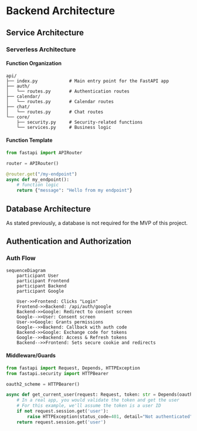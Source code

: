 # Backend Architecture

## Service Architecture

### Serverless Architecture

#### Function Organization

```
api/
├── index.py            # Main entry point for the FastAPI app
├── auth/
│   └── routes.py       # Authentication routes
├── calendar/
│   └── routes.py       # Calendar routes
├── chat/
│   └── routes.py       # Chat routes
└── core/
    ├── security.py     # Security-related functions
    └── services.py     # Business logic
```

#### Function Template

```python
from fastapi import APIRouter

router = APIRouter()

@router.get("/my-endpoint")
async def my_endpoint():
    # function logic
    return {"message": "Hello from my endpoint"}
```

## Database Architecture

As stated previously, a database is not required for the MVP of this project.

## Authentication and Authorization

### Auth Flow

```mermaid
sequenceDiagram
    participant User
    participant Frontend
    participant Backend
    participant Google

    User->>Frontend: Clicks "Login"
    Frontend->>Backend: /api/auth/google
    Backend->>Google: Redirect to consent screen
    Google-->>User: Consent screen
    User->>Google: Grants permissions
    Google-->>Backend: Callback with auth code
    Backend->>Google: Exchange code for tokens
    Google-->>Backend: Access & Refresh tokens
    Backend-->>Frontend: Sets secure cookie and redirects
```

#### Middleware/Guards

```python
from fastapi import Request, Depends, HTTPException
from fastapi.security import HTTPBearer

oauth2_scheme = HTTPBearer()

async def get_current_user(request: Request, token: str = Depends(oauth2_scheme)):
    # In a real app, you would validate the token and get the user
    # For this example, we'll assume the token is a user ID
    if not request.session.get('user'):
        raise HTTPException(status_code=401, detail="Not authenticated")
    return request.session.get('user')
```
